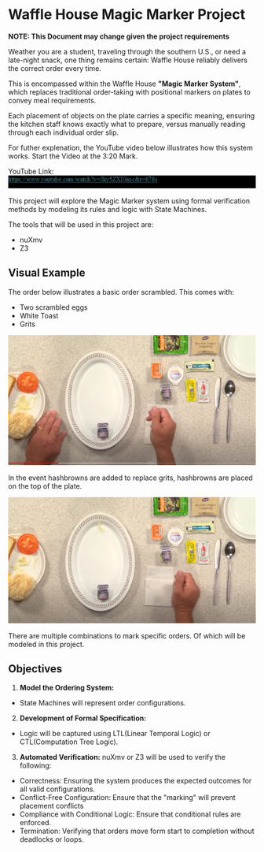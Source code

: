 <h1>Waffle House Magic Marker Project</h1>

**NOTE: This Document may change given the project requirements**

Weather you are a student, traveling through the southern U.S., or need a late-night snack, one thing remains certain: Waffle House reliably delivers the correct order every time.

This is encompassed within the Waffle House **"Magic Marker System"**, which replaces traditional order-taking with positional markers on plates to convey meal requirements. 

Each placement of objects on the plate carries a specific meaning, ensuring the kitchen staff knows exactly what to prepare, versus manually reading through each individual order slip. 

For futher explenation, the YouTube video below illustrates how this system works. Start the Video at the 3:20 Mark.

YouTube Link: ![img.png](img.png)

This project will explore the Magic Marker system using formal verification methods by modeling its rules and logic with State Machines. 

The tools that will be used in this project are:
- nuXmv
- Z3

<h2>Visual Example</h2>

The order below illustrates a basic order scrambled. This comes with:
- Two scrambled eggs
- White Toast
- Grits

![img_1.png](img_1.png)

In the event hashbrowns are added to replace grits, hashbrowns are placed on the top of the plate.

![img_2.png](img_2.png)

There are multiple combinations to mark specific orders. Of which will be modeled in this project. 


<h2> Objectives </h2>

1. **Model the Ordering System:**
- State Machines will represent order configurations.
2. **Development of Formal Specification:**
- Logic will be captured using LTL(Linear Temporal Logic) or CTL(Computation Tree Logic).
3. **Automated Verification:**
nuXmv or Z3 will be used to verify the following:
- Correctness: Ensuring the system produces the expected outcomes for all valid configurations.
- Conflict-Free Configuration: Ensure that the "marking" will prevent placement conflicts
- Compliance with Conditional Logic: Ensure that conditional rules are enforced.
- Termination: Verifying that orders move form start to completion without deadlocks or loops. 


